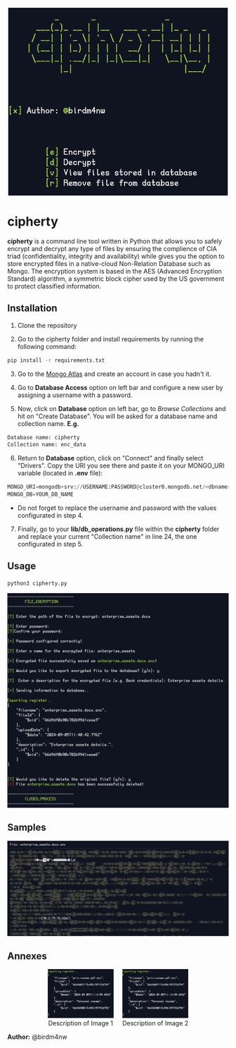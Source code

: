 <p align="center">
  <img src="captures/cipherty_main2.png" alt="Description of Image" width="500"/>
</p>

# cipherty
**cipherty** is a command line tool written in Python that allows you to safely encrypt and decrypt any type of files by ensuring the complience of CIA triad (confidentiality, integrity and availability) while gives you the option to store encrypted files in a native-cloud Non-Relation Database such as Mongo. 
The encryption system is based in the AES (Advanced Encryption Standard) algorithm, a symmetric block cipher used by the US government to protect classified information.

## Installation
1. Clone the repository

2. Go to the cipherty folder and install requirements by running the following command:
```bash
pip install -r requirements.txt
```

3. Go to the [Mongo Atlas](https://account.mongodb.com/account/login) and create an account in case you hadn't it.

4. Go to **Database Access** option on left bar and configure a new user by assigning a username with a password.

5. Now, click on **Database** option on left bar, go to *Browse Collections* and hit on "Create Database". You will be asked for a database name and collection name.
  **E.g.**
  ```python
  Database name: cipherty
  Collection name: enc_data
  ```

6. Return to **Database** option, click on "Connect" and finally select "Drivers". Copy the URI you see there and paste it on your MONGO_URI variable (located in **.env** file):
  ```python
  MONGO_URI=mongodb+srv://USERNAME:PASSWORD@cluster0.mongodb.net/<dbname>?retryWrites=true&w=majority
  MONGO_DB=YOUR_DB_NAME
  ```
- Do not forget to replace the username and password with the values configurated in step 4.

7. Finally, go to your **lib/db_operations.py** file within the **cipherty** folder and replace your current "Collection name" in line 24, the one configurated in step 5.

## Usage
```bash
python3 cipherty.py
```
<p align="center">
  <img src="captures/cipherty_mainworkflow.png" alt="Description of Image" width="800"/>
</p>

## Samples
<p align="center">
  <img src="captures/encrypted_view.png" alt="Description of Image" width="1000"/>
</p>

## Annexes
<!-- Two images side by side with descriptions underneath -->
<div style="display: flex; justify-content: center;">
  <div style="text-align: center; margin-right: 20px;">
    <img src="captures/cipherty_fstructure.png" alt="Description of Image 1" style="width: 150px;"/>
    <div>Description of Image 1</div>
  </div>
  <div style="text-align: center;">
    <img src="captures/cipherty_fstructure.png" alt="Description of Image 2" style="width: 150px;"/>
    <div>Description of Image 2</div>
  </div>
</div>


**Author:** @birdm4nw
